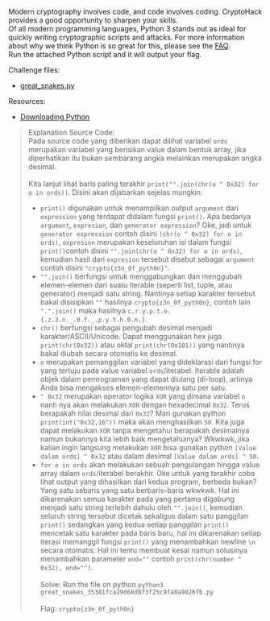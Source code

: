 Modern cryptography involves code, and code involves coding. CryptoHack provides a good opportunity to sharpen your skills.<br>
Of all modern programming languages, Python 3 stands out as ideal for quickly writing cryptographic scripts and attacks. For more information about why we think Python is so great for this, please see the <a href="https://cryptohack.org/faq/#python3">FAQ</a>.<br>
Run the attached Python script and it will output your flag.<br>

Challenge files:
- <a href="https://cryptohack.org/static/challenges/great_snakes_35381fca29d68d8f3f25c9fa0a9026fb.py">great_snakes.py</a>

Resources:
 - <a href="https://wiki.python.org/moin/BeginnersGuide/Download">Downloading Python</a><br>

> Explanation Source Code: <br>
> Pada source code yang diberikan dapat dilihat variabel `ords` merupakan variabel yang berisikan value dalam bentuk array, jika diperhatikan itu bukan sembarang angka melainkan merupakan angka desimal. <br><br>
> Kita lanjut lihat baris paling terakhir `print("".join(chr(o ^ 0x32) for o in ords))`. Disini akan dijabarkan sejelas mungkin:
> - `print()` digunakan untuk menampilkan output `argument` dari `expression` yang terdapat didalam fungsi `print()`. Apa bedanya `argument`, `expresion`, dan `generator expression`? Oke, jadi untuk `generator expression` contoh disini `(chr(o ^ 0x32) for o in ords)`, `expresion` merupakan keseluruhan isi dalam fungsi `print()`contoh disini `"".join(chr(o ^ 0x32) for o in ords)`, kemudian hasil dari `expresion` tersebut disebut sebagai `argument` contoh disini  `"crypto{z3n_0f_pyth0n}"`.
> - `"".join()` berfungsi untuk menggabungkan dan menggubah elemen-elemen dari suatu iterable (seperti list, tuple, atau generator) menjadi satu string. Nantinya setiap karakter tersebut bakal disisipkan `""` hasilnya `crypto{z3n_0f_pyth0n}`, contoh lain `".".join()` maka hasilnya `c.r.y.p.t.o.{.z.3.n._.0.f._.p.y.t.h.0.n.}`.
> - `chr()` berfungsi sebagai pengubah desimal menjadi karakter/ASCII/Unicode. Dapat menggunakan hex juga `print(chr(0x32))` atau oktal `print(chr(0o101))` yang nantinya bakal diubah secara otomatis ke desimal.
> - `o` merupakan pemanggilan variabel yang dideklarasi dari fungsi for yang tertuju pada value variabel `ords`/iterabel. Iterable adalah objek dalam pemrograman yang dapat diulang (di-loop), artinya Anda bisa mengakses elemen-elemennya satu per satu. 
> - `^ 0x32` merupakan operator logika `XOR` yang dimana variabel `o` nanti nya akan melakukan `XOR` dengan hexadecimal `0x32`. Terus berapakah nilai desimal dari `0x32`? Mari gunakan python `print(int("0x32,16"))` maka akan menghasilkan `50`. Kita juga dapat melakukan `XOR` tanpa mengetahui berapakah desimalnya namun bukannya kita lebih baik mengetahuinya? Wkwkwk, jika kalian ingin langsung melakukan `XOR` bisa gunakan python `[Value dalam ords] ^ 0x32` atau dalam desimal `[Value dalam ords] ^ 50`.
> - `for o in ords` akan melakukan sebuah pengulangan hingga value array dalam `ords`/iterabel berakhir.
> Oke untuk yang terakhir coba lihat output yang dihasilkan dari kedua program, berbeda bukan? Yang satu sebaris yang satu berbaris-baris wkwkwk. Hal ini dikarenakan semua karakter pada yang pertama digabung menjadi satu string terlebih dahulu oleh `"".join()`, kemudian seluruh string tersebut dicetak sekaligus dalam satu panggilan `print()` sedangkan yang kedua  setiap panggilan `print()` mencetak satu karakter pada baris baru, hal ini dikarenakan setiap iterasi memanggil fungsi `print()` yang menambahkan newline `\n` secara otomatis. Hal ini tentu membuat kesal namun solusinya menambahkan parameter `end=""` contoh `print(chr(number ^ 0x32), end="")`.<br><br>
> Solve: Run the file on python `python3 great_snakes_35381fca29d68d8f3f25c9fa0a9026fb.py`<br><br>
> Flag: `crypto{z3n_0f_pyth0n}`
 
